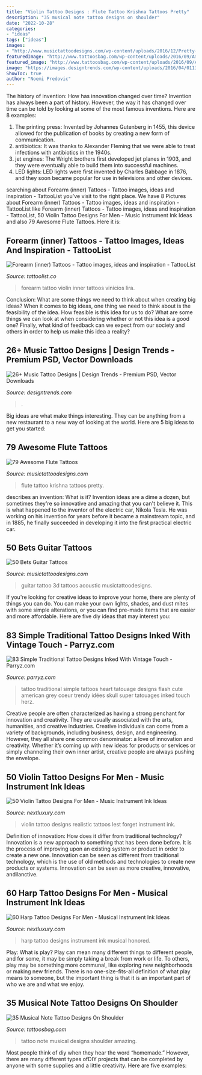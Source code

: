 ```yaml
---
title: "Violin Tattoo Designs : Flute Tattoo Krishna Tattoos Pretty"
description: "35 musical note tattoo designs on shoulder"
date: "2022-10-28"
categories:
- "ideas"
tags: ["ideas"]
images:
- "http://www.musictattoodesigns.com/wp-content/uploads/2016/12/Pretty-Krishna-Flute-Tattoo.jpg"
featuredImage: "http://www.tattoosbag.com/wp-content/uploads/2016/09/Amazing-Music-Note-Tattoo-ms41004.jpg"
featured_image: "http://www.tattoosbag.com/wp-content/uploads/2016/09/Amazing-Music-Note-Tattoo-ms41004.jpg"
image: "https://images.designtrends.com/wp-content/uploads/2016/04/01130511/Music-Symbol-With-Instrument-Tattoo-Art.jpg"
ShowToc: true
author: "Noemi Predovic"
---
```



The history of invention: How has innovation changed over time?
Invention has always been a part of history. However, the way it has changed over time can be told by looking at some of the most famous inventions. Here are 8 examples:
1. The printing press: Invented by Johannes Gutenberg in 1455, this device allowed for the publication of books by creating a new form of communication.
2. antibiotics: It was thanks to Alexander Fleming that we were able to treat infections with antibiotics in the 1940s.
3. jet engines: The Wright brothers first developed jet planes in 1903, and they were eventually able to build them into successful machines.
4. LED lights: LED lights were first invented by Charles Babbage in 1876, and they soon became popular for use in televisions and other devices.

	

		
searching about Forearm (inner) Tattoos - Tattoo images, ideas and inspiration - TattooList you've visit to the right place. We have 8 Pictures about Forearm (inner) Tattoos - Tattoo images, ideas and inspiration - TattooList like Forearm (inner) Tattoos - Tattoo images, ideas and inspiration - TattooList, 50 Violin Tattoo Designs For Men - Music Instrument Ink Ideas and also 79 Awesome Flute Tattoos. Here it is:
		
    
## Forearm (inner) Tattoos - Tattoo Images, Ideas And Inspiration - TattooList

<img loading=lazy src="https://tattoolist.co/wp-content/uploads/2020/03/Violin-tattoo-vinicioslira-768x768.jpg" onerror="this.onerror=null;this.src='https://tse2.mm.bing.net/th?id=OIP.8Dvkkcv4afksfBTRAQQEHwHaHa&amp;pid=15.1';" alt="Forearm (inner) Tattoos - Tattoo images, ideas and inspiration - TattooList">

_Source: tattoolist.co_

>forearm tattoo violin inner tattoos vinicios lira. 

	

Conclusion: What are some things we need to think about when creating big ideas?
When it comes to big ideas, one thing we need to think about is the feasibility of the idea. How feasible is this idea for us to do? What are some things we can look at when considering whether or not this idea is a good one? Finally, what kind of feedback can we expect from our society and others in order to help us make this idea a reality?

    
## 26+ Music Tattoo Designs | Design Trends - Premium PSD, Vector Downloads

<img loading=lazy src="https://images.designtrends.com/wp-content/uploads/2016/04/01130511/Music-Symbol-With-Instrument-Tattoo-Art.jpg" onerror="this.onerror=null;this.src='https://tse1.mm.bing.net/th?id=OIP.LBhWTC9H3Iaxo99ibKabOwHaHa&amp;pid=15.1';" alt="26+ Music Tattoo Designs | Design Trends - Premium PSD, Vector Downloads">

_Source: designtrends.com_

>. 

	

Big ideas are what make things interesting. They can be anything from a new restaurant to a new way of looking at the world. Here are 5 big ideas to get you started: 

    
## 79 Awesome Flute Tattoos

<img loading=lazy src="http://www.musictattoodesigns.com/wp-content/uploads/2016/12/Pretty-Krishna-Flute-Tattoo.jpg" onerror="this.onerror=null;this.src='https://tse1.mm.bing.net/th?id=OIP.l3qFd1OTDkoApA8A6JuRUAHaJ4&amp;pid=15.1';" alt="79 Awesome Flute Tattoos">

_Source: musictattoodesigns.com_

>flute tattoo krishna tattoos pretty. 

	

describes an invention: What is it?
Invention ideas are a dime a dozen, but sometimes they're so innovative and amazing that you can't believe it. This is what happened to the inventor of the electric car, Nikola Tesla. He was working on his invention for years before it became a mainstream topic, and in 1885, he finally succeeded in developing it into the first practical electric car.

    
## 50 Bets Guitar Tattoos

<img loading=lazy src="http://www.musictattoodesigns.com/wp-content/uploads/2016/12/3D-Guitar-Tattoo.jpg" onerror="this.onerror=null;this.src='https://tse3.mm.bing.net/th?id=OIP.5GUmhdV0cOw0Q8YyoST2EQHaJ5&amp;pid=15.1';" alt="50 Bets Guitar Tattoos">

_Source: musictattoodesigns.com_

>guitar tattoo 3d tattoos acoustic musictattoodesigns. 

	

If you're looking for creative ideas to improve your home, there are plenty of things you can do. You can make your own lights, shades, and dust mites with some simple alterations, or you can find pre-made items that are easier and more affordable. Here are five diy ideas that may interest you: 

    
## 83 Simple Traditional Tattoo Designs Inked With Vintage Touch - Parryz.com

<img loading=lazy src="http://parryz.com/wp-content/uploads/2017/08/Terrific-Simple-Traditional-Tattoo.jpg" onerror="this.onerror=null;this.src='https://tse3.mm.bing.net/th?id=OIP.CdZZAhI2BAA-dIGcOGlFEwHaHa&amp;pid=15.1';" alt="83 Simple Traditional Tattoo Designs Inked With Vintage Touch - Parryz.com">

_Source: parryz.com_

>tattoo traditional simple tattoos heart tatouage designs flash cute american grey coeur trendy idées skull super tatouages inked touch herz. 

	

Creative people are often characterized as having a strong penchant for innovation and creativity. They are usually associated with the arts, humanities, and creative industries. Creative individuals can come from a variety of backgrounds, including business, design, and engineering. However, they all share one common denominator: a love of innovation and creativity. Whether it’s coming up with new ideas for products or services or simply channeling their own inner artist, creative people are always pushing the envelope.

    
## 50 Violin Tattoo Designs For Men - Music Instrument Ink Ideas

<img loading=lazy src="http://nextluxury.com/wp-content/uploads/guys-3d-realistic-tattoos-with-violin-design-on-ribs.jpg" onerror="this.onerror=null;this.src='https://tse2.mm.bing.net/th?id=OIP.f_9afZDrTEcyAgNnp8fIwwHaHa&amp;pid=15.1';" alt="50 Violin Tattoo Designs For Men - Music Instrument Ink Ideas">

_Source: nextluxury.com_

>violin tattoo designs realistic tattoos lest forget instrument ink. 

	

Definition of innovation: How does it differ from traditional technology?
Innovation is a new approach to something that has been done before. It is the process of improving upon an existing system or product in order to create a new one. Innovation can be seen as different from traditional technology, which is the use of old methods and technologies to create new products or systems. Innovation can be seen as more creative, innovative, andilanctive.

    
## 60 Harp Tattoo Designs For Men - Musical Instrument Ink Ideas

<img loading=lazy src="http://nextluxury.com/wp-content/uploads/cool-male-harp-tattoo-designs-rib-cage-side-black-ink.jpg" onerror="this.onerror=null;this.src='https://tse2.mm.bing.net/th?id=OIP.xc74XmTZZGdtwCepweHWtgHaHa&amp;pid=15.1';" alt="60 Harp Tattoo Designs For Men - Musical Instrument Ink Ideas">

_Source: nextluxury.com_

>harp tattoo designs instrument ink musical honored. 

	

Play: What is play?
Play can mean many different things to different people, and for some, it may be simply taking a break from work or life. To others, play may be something more communal, like exploring new neighborhoods or making new friends. There is no one-size-fits-all definition of what play means to someone, but the important thing is that it is an important part of who we are and what we enjoy.

    
## 35 Musical Note Tattoo Designs On Shoulder

<img loading=lazy src="http://www.tattoosbag.com/wp-content/uploads/2016/09/Amazing-Music-Note-Tattoo-ms41004.jpg" onerror="this.onerror=null;this.src='https://tse4.mm.bing.net/th?id=OIP.DsLpAUJ6ZpqhpCtPKIJtzQHaFj&amp;pid=15.1';" alt="35 Musical Note Tattoo Designs On Shoulder">

_Source: tattoosbag.com_

>tattoo note musical designs shoulder amazing. 

	

Most people think of diy when they hear the word “homemade.” However, there are many different types ofDIY projects that can be completed by anyone with some supplies and a little creativity. Here are five examples:

